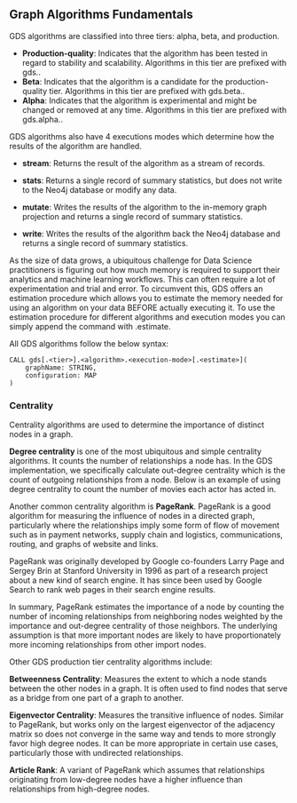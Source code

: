 ## Graph Algorithms Fundamentals


GDS algorithms are classified into three tiers: alpha, beta, and production.

* **Production-quality**: Indicates that the algorithm has been tested in regard to stability and scalability. 
  Algorithms in this tier are prefixed with gds.<algorithm>.
* **Beta**: Indicates that the algorithm is a candidate for the production-quality tier. Algorithms in this tier 
  are prefixed with gds.beta.<algorithm>.
* **Alpha**: Indicates that the algorithm is experimental and might be changed or removed at any time. 
  Algorithms in this tier are prefixed with gds.alpha.<algorithm>.
  

GDS algorithms also have 4 executions modes which determine how the results of the algorithm are handled.

* **stream**: Returns the result of the algorithm as a stream of records.

* **stats**: Returns a single record of summary statistics, but does not write to the Neo4j database or modify any data.

* **mutate**: Writes the results of the algorithm to the in-memory graph projection and returns a single record of 
  summary statistics.

* **write**: Writes the results of the algorithm back the Neo4j database and returns a single record of 
  summary statistics.
  

As the size of data grows, a ubiquitous challenge for Data Science practitioners is figuring out how much 
memory is required to support their analytics and machine learning workflows. This can often require a lot of 
experimentation and trial and error. To circumvent this, GDS offers an estimation procedure which allows you 
to estimate the memory needed for using an algorithm on your data BEFORE actually executing it. To use the 
estimation procedure for different algorithms and execution modes you can simply append the command with .estimate.


All GDS algorithms follow the below syntax:

```
CALL gds[.<tier>].<algorithm>.<execution-mode>[.<estimate>](
	graphName: STRING,
	configuration: MAP
)
```

### Centrality 

Centrality algorithms are used to determine the importance of distinct nodes in a graph.

**Degree centrality** is one of the most ubiquitous and simple centrality algorithms. It counts the number of 
relationships a node has. In the GDS implementation, we specifically calculate out-degree centrality which 
is the count of outgoing relationships from a node. Below is an example of using degree centrality to count 
the number of movies each actor has acted in.

Another common centrality algorithm is **PageRank**. PageRank is a good algorithm for measuring the influence of nodes 
in a directed graph, particularly where the relationships imply some form of flow of movement such as in payment 
networks, supply chain and logistics, communications, routing, and graphs of website and links.

PageRank was originally developed by Google co-founders Larry Page and Sergey Brin at Stanford University in 
1996 as part of a research project about a new kind of search engine. It has since been used by Google Search to rank 
web pages in their search engine results.

In summary, PageRank estimates the importance of a node by counting the number of incoming relationships from 
neighboring nodes weighted by the importance and out-degree centrality of those neighbors. The underlying 
assumption is that more important nodes are likely to have proportionately more incoming relationships 
from other import nodes. 


Other GDS production tier centrality algorithms include:

**Betweenness Centrality**: Measures the extent to which a node stands between the other nodes in a graph. It is 
often used to find nodes that serve as a bridge from one part of a graph to another.

**Eigenvector Centrality**: Measures the transitive influence of nodes. Similar to PageRank, but works only on the 
largest eigenvector of the adjacency matrix so does not converge in the same way and tends to more strongly favor 
high degree nodes. It can be more appropriate in certain use cases, particularly those with undirected relationships.

**Article Rank**: A variant of PageRank which assumes that relationships originating from low-degree nodes have a 
higher influence than relationships from high-degree nodes.
